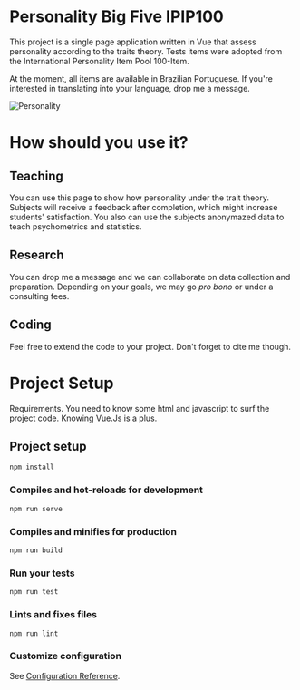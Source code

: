 # Personality Big Five IPIP100

This project is a single page application written in Vue that assess personality according to the traits theory. Tests items were adopted from the International Personality Item Pool 100-Item. 

At the moment, all items are available in Brazilian Portuguese. If you're interested in translating into your language, drop me a message.

![Personality](https://github.com/henriquepgomide/personality-big-five-ipip100/src/assets/app-screenshot.png)

# How should you use it?

## Teaching
You can use this page to show how personality under the trait theory. Subjects will receive a feedback after completion, which might increase students' satisfaction. You also can use the subjects anonymazed data to teach psychometrics and statistics.

## Research
You can drop me a message and we can collaborate on data collection and preparation. Depending on your goals, we may go <i>pro bono</i> or under a consulting fees. 

## Coding 
Feel free to extend the code to your project. Don't forget to cite me though.


# Project Setup
Requirements. You need to know some html and javascript to surf the project code. Knowing Vue.Js is a plus.

## Project setup
```
npm install
```

### Compiles and hot-reloads for development
```
npm run serve
```

### Compiles and minifies for production
```
npm run build
```

### Run your tests
```
npm run test
```

### Lints and fixes files
```
npm run lint
```

### Customize configuration
See [Configuration Reference](https://cli.vuejs.org/config/).
